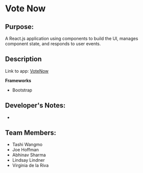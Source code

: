 # Vote Now

## Purpose: ##

A React.js application using components to build the UI, manages component state, and responds to user events. 

## Description ##


Link to app: [VoteNow](https://)

**Frameworks**
* Bootstrap

## Developer's Notes: ##
* 


## Team Members: ##
* Tashi Wangmo
* Joe Hoffman
* Abhinav Sharma
* Lindsay Lindner
* Virginia de la Riva